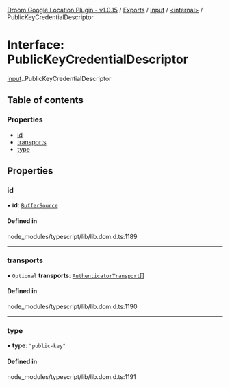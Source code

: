 [Droom Google Location Plugin - v1.0.15](../README.md) / [Exports](../modules.md) / [input](../modules/input.md) / [<internal\>](../modules/input._internal_.md) / PublicKeyCredentialDescriptor

# Interface: PublicKeyCredentialDescriptor

[input](../modules/input.md).[<internal>](../modules/input._internal_.md).PublicKeyCredentialDescriptor

## Table of contents

### Properties

- [id](input._internal_.PublicKeyCredentialDescriptor.md#id)
- [transports](input._internal_.PublicKeyCredentialDescriptor.md#transports)
- [type](input._internal_.PublicKeyCredentialDescriptor.md#type)

## Properties

### id

• **id**: [`BufferSource`](../modules/input._internal_.md#buffersource)

#### Defined in

node_modules/typescript/lib/lib.dom.d.ts:1189

___

### transports

• `Optional` **transports**: [`AuthenticatorTransport`](../modules/input._internal_.md#authenticatortransport)[]

#### Defined in

node_modules/typescript/lib/lib.dom.d.ts:1190

___

### type

• **type**: ``"public-key"``

#### Defined in

node_modules/typescript/lib/lib.dom.d.ts:1191
